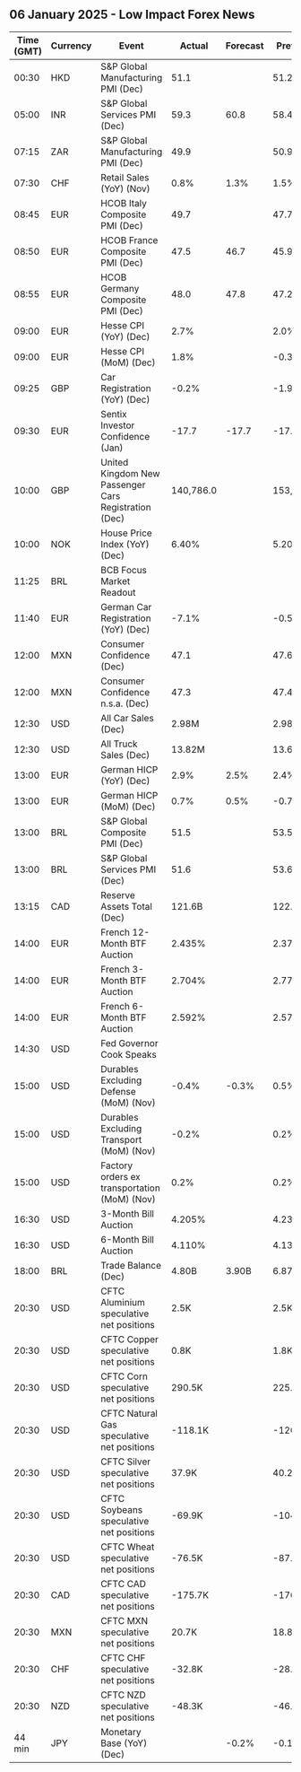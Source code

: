 ## 06 January 2025 - Low Impact Forex News

| Time (GMT) | Currency | Event | Actual | Forecast | Previous |
|------|----------|-------|--------|----------|----------|
| 00:30 | HKD | S&P Global Manufacturing PMI (Dec) | 51.1 |  | 51.2 |
| 05:00 | INR | S&P Global Services PMI (Dec) | 59.3 | 60.8 | 58.4 |
| 07:15 | ZAR | S&P Global Manufacturing PMI (Dec) | 49.9 |  | 50.9 |
| 07:30 | CHF | Retail Sales (YoY) (Nov) | 0.8% | 1.3% | 1.5% |
| 08:45 | EUR | HCOB Italy Composite PMI (Dec) | 49.7 |  | 47.7 |
| 08:50 | EUR | HCOB France Composite PMI (Dec) | 47.5 | 46.7 | 45.9 |
| 08:55 | EUR | HCOB Germany Composite PMI (Dec) | 48.0 | 47.8 | 47.2 |
| 09:00 | EUR | Hesse CPI (YoY) (Dec) | 2.7% |  | 2.0% |
| 09:00 | EUR | Hesse CPI (MoM) (Dec) | 1.8% |  | -0.3% |
| 09:25 | GBP | Car Registration (YoY) (Dec) | -0.2% |  | -1.9% |
| 09:30 | EUR | Sentix Investor Confidence (Jan) | -17.7 | -17.7 | -17.5 |
| 10:00 | GBP | United Kingdom New Passenger Cars Registration (Dec) | 140,786.0 |  | 153,610.0 |
| 10:00 | NOK | House Price Index (YoY) (Dec) | 6.40% |  | 5.20% |
| 11:25 | BRL | BCB Focus Market Readout |  |  |  |
| 11:40 | EUR | German Car Registration (YoY) (Dec) | -7.1% |  | -0.5% |
| 12:00 | MXN | Consumer Confidence (Dec) | 47.1 |  | 47.6 |
| 12:00 | MXN | Consumer Confidence n.s.a. (Dec) | 47.3 |  | 47.4 |
| 12:30 | USD | All Car Sales (Dec) | 2.98M |  | 2.98M |
| 12:30 | USD | All Truck Sales (Dec) | 13.82M |  | 13.67M |
| 13:00 | EUR | German HICP (YoY) (Dec) | 2.9% | 2.5% | 2.4% |
| 13:00 | EUR | German HICP (MoM) (Dec) | 0.7% | 0.5% | -0.7% |
| 13:00 | BRL | S&P Global Composite PMI (Dec) | 51.5 |  | 53.5 |
| 13:00 | BRL | S&P Global Services PMI (Dec) | 51.6 |  | 53.6 |
| 13:15 | CAD | Reserve Assets Total (Dec) | 121.6B |  | 122.6B |
| 14:00 | EUR | French 12-Month BTF Auction | 2.435% |  | 2.372% |
| 14:00 | EUR | French 3-Month BTF Auction | 2.704% |  | 2.770% |
| 14:00 | EUR | French 6-Month BTF Auction | 2.592% |  | 2.575% |
| 14:30 | USD | Fed Governor Cook Speaks |  |  |  |
| 15:00 | USD | Durables Excluding Defense (MoM) (Nov) | -0.4% | -0.3% | 0.5% |
| 15:00 | USD | Durables Excluding Transport (MoM) (Nov) | -0.2% |  | 0.2% |
| 15:00 | USD | Factory orders ex transportation (MoM) (Nov) | 0.2% |  | 0.2% |
| 16:30 | USD | 3-Month Bill Auction | 4.205% |  | 4.230% |
| 16:30 | USD | 6-Month Bill Auction | 4.110% |  | 4.135% |
| 18:00 | BRL | Trade Balance (Dec) | 4.80B | 3.90B | 6.87B |
| 20:30 | USD | CFTC Aluminium speculative net positions | 2.5K |  | 2.5K |
| 20:30 | USD | CFTC Copper speculative net positions | 0.8K |  | 1.8K |
| 20:30 | USD | CFTC Corn speculative net positions | 290.5K |  | 225.7K |
| 20:30 | USD | CFTC Natural Gas speculative net positions | -118.1K |  | -120.3K |
| 20:30 | USD | CFTC Silver speculative net positions | 37.9K |  | 40.2K |
| 20:30 | USD | CFTC Soybeans speculative net positions | -69.9K |  | -104.9K |
| 20:30 | USD | CFTC Wheat speculative net positions | -76.5K |  | -87.3K |
| 20:30 | CAD | CFTC CAD speculative net positions | -175.7K |  | -176.7K |
| 20:30 | MXN | CFTC MXN speculative net positions | 20.7K |  | 18.8K |
| 20:30 | CHF | CFTC CHF speculative net positions | -32.8K |  | -28.4K |
| 20:30 | NZD | CFTC NZD speculative net positions | -48.3K |  | -46.0K |
| 44 min | JPY | Monetary Base (YoY) (Dec) |  | -0.2% | -0.1% |
